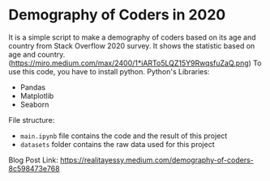 # Demography of Coders in 2020

It is a simple script to make a demography of coders based on its age and country from Stack Overflow 2020 survey. It shows the statistic based on age and country.
(https://miro.medium.com/max/2400/1*iARTo5LQZ15Y9RwqsfuZaQ.png)
To use this code, you have to install python. Python's Libraries:
- Pandas
- Matplotlib
- Seaborn

File structure:
- `main.ipynb` file contains the code and the result of this project
- `datasets` folder contains the raw data used for this project

Blog Post Link: https://realitayessy.medium.com/demography-of-coders-8c598473e768
